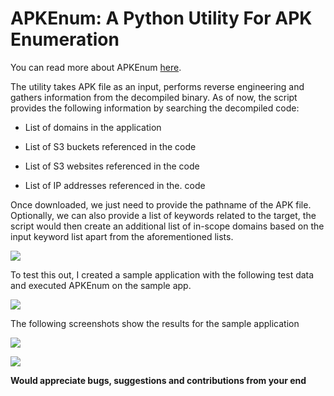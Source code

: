 
# APKEnum: A Python Utility For APK Enumeration

You can read more about APKEnum [here](https://medium.com/me/stats/post/cce0eda6fa30).

The utility takes APK file as an input, performs reverse engineering and gathers information from the decompiled binary. As of now, the script provides the following information by searching the decompiled code:

* List of domains in the application

* List of S3 buckets referenced in the code

* List of S3 websites referenced in the code

* List of IP addresses referenced in the. code

Once downloaded, we just need to provide the pathname of the APK file. Optionally, we can also provide a list of keywords related to the target, the script would then create an additional list of in-scope domains based on the input keyword list apart from the aforementioned lists.

![](https://cdn-images-1.medium.com/max/3448/1*2e5i-_GDljBNRDOYdEscaA.png)

To test this out, I created a sample application with the following test data and executed APKEnum on the sample app.

![](https://cdn-images-1.medium.com/max/2096/1*roTCfcNhX8satg05m1hMPw.png)

The following screenshots show the results for the sample application

![](https://cdn-images-1.medium.com/max/3452/1*4hfhqYxOaYUboAp5bBCFrA.png)

![](https://cdn-images-1.medium.com/max/3452/1*sFXM2xs3C118aWYcZyJDuA.png)

**Would appreciate bugs, suggestions and contributions from your end**
